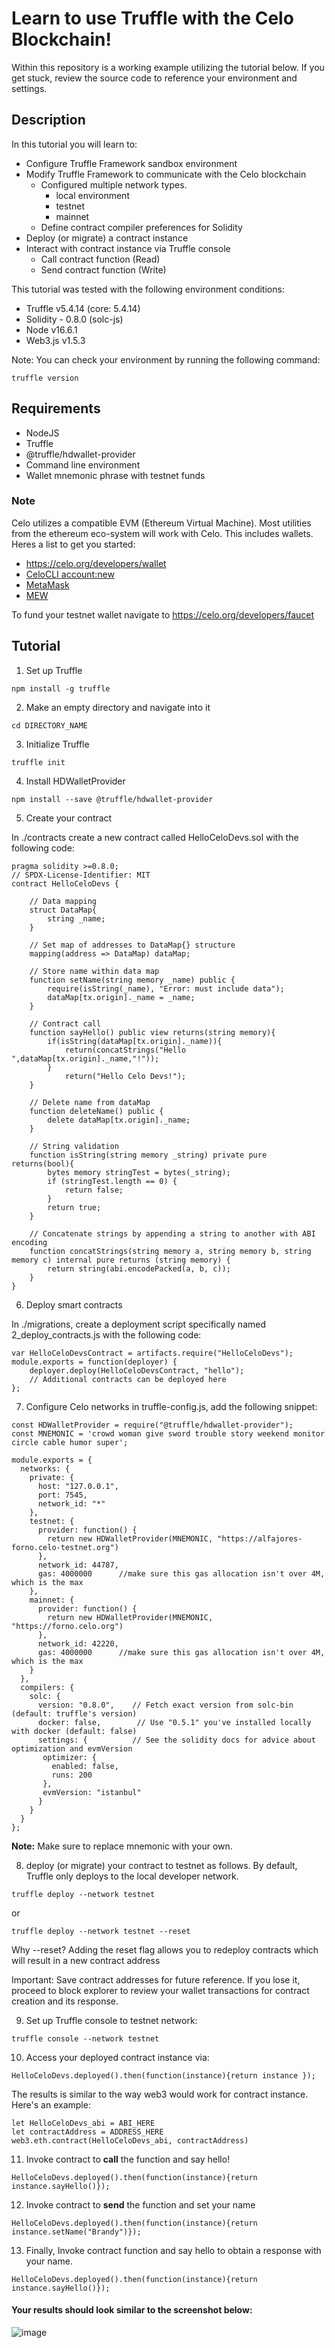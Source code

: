 
# Learn to use Truffle with the Celo Blockchain!

Within this repository is a working example utilizing the tutorial below. If you get stuck, review the source code to reference your environment and settings.

## Description
In this tutorial you will learn to:

- Configure Truffle Framework sandbox environment
- Modify Truffle Framework to communicate with the Celo blockchain
  - Configured multiple network types.
    - local environment
    - testnet
    - mainnet
  - Define contract compiler preferences for Solidity
- Deploy (or migrate) a contract instance
- Interact with contract instance via Truffle console
  - Call contract function (Read)
  - Send contract function (Write)

This tutorial was tested with the following environment conditions:

- Truffle v5.4.14 (core: 5.4.14)
- Solidity - 0.8.0 (solc-js)
- Node v16.6.1
- Web3.js v1.5.3

Note: You can check your environment by running the following command:

```
truffle version
```

## Requirements
- NodeJS
- Truffle
- @truffle/hdwallet-provider
- Command line environment
- Wallet mnemonic phrase with testnet funds

### Note
Celo utilizes a compatible EVM (Ethereum Virtual Machine). Most utilities from the ethereum eco-system will work with Celo. This includes wallets. Heres a list to get you started:

- https://celo.org/developers/wallet
- [CeloCLI account:new](https://docs.celo.org/command-line-interface/introduction)
- [MetaMask](https://metamask.io/)
- [MEW](https://www.myetherwallet.com/wallet/create/software?type=mnemonic)

To fund your testnet wallet navigate to https://celo.org/developers/faucet


## Tutorial


1. Set up Truffle

```
npm install -g truffle
```

2. Make an empty directory and navigate into it

```
cd DIRECTORY_NAME
```

3. Initialize Truffle

```
truffle init
```

4. Install HDWalletProvider

```
npm install --save @truffle/hdwallet-provider
```

5. Create your contract

In ./contracts create a new contract called HelloCeloDevs.sol with the following code:

```
pragma solidity >=0.8.0;
// SPDX-License-Identifier: MIT
contract HelloCeloDevs {

    // Data mapping
    struct DataMap{
        string _name;
    }

    // Set map of addresses to DataMap{} structure
    mapping(address => DataMap) dataMap;

    // Store name within data map
    function setName(string memory _name) public {
        require(isString(_name), "Error: must include data");
        dataMap[tx.origin]._name = _name;
    }

    // Contract call
    function sayHello() public view returns(string memory){
        if(isString(dataMap[tx.origin]._name)){
            return(concatStrings("Hello ",dataMap[tx.origin]._name,"!"));
        }
            return("Hello Celo Devs!");
    }

    // Delete name from dataMap
    function deleteName() public {
        delete dataMap[tx.origin]._name;
    }

    // String validation
    function isString(string memory _string) private pure returns(bool){
        bytes memory stringTest = bytes(_string);
        if (stringTest.length == 0) {
            return false;
        }
        return true;
    }

    // Concatenate strings by appending a string to another with ABI encoding
    function concatStrings(string memory a, string memory b, string memory c) internal pure returns (string memory) {
        return string(abi.encodePacked(a, b, c));
    }
}
```


6. Deploy smart contracts

In ./migrations, create a deployment script specifically named 2_deploy_contracts.js with the following code:

```
var HelloCeloDevsContract = artifacts.require("HelloCeloDevs");
module.exports = function(deployer) {
    deployer.deploy(HelloCeloDevsContract, "hello");
    // Additional contracts can be deployed here
};
```

7. Configure Celo networks in truffle-config.js, add the following snippet:

```
const HDWalletProvider = require("@truffle/hdwallet-provider");
const MNEMONIC = 'crowd woman give sword trouble story weekend monitor circle cable humor super';

module.exports = {
  networks: {
    private: {
      host: "127.0.0.1",
      port: 7545,
      network_id: "*"
    },
    testnet: {
      provider: function() {
        return new HDWalletProvider(MNEMONIC, "https://alfajores-forno.celo-testnet.org")
      },
      network_id: 44787,
      gas: 4000000      //make sure this gas allocation isn't over 4M, which is the max
    },
    mainnet: {
      provider: function() {
        return new HDWalletProvider(MNEMONIC, "https://forno.celo.org")
      },
      network_id: 42220,
      gas: 4000000      //make sure this gas allocation isn't over 4M, which is the max
    }
  },
  compilers: {
    solc: {
      version: "0.8.0",    // Fetch exact version from solc-bin (default: truffle's version)
      docker: false,        // Use "0.5.1" you've installed locally with docker (default: false)
      settings: {          // See the solidity docs for advice about optimization and evmVersion
       optimizer: {
         enabled: false,
         runs: 200
       },
       evmVersion: "istanbul"
      }
    }
  }
};
```

__Note:__ Make sure to replace mnemonic with your own.

8. deploy (or migrate) your contract to testnet as follows. By default, Truffle only deploys to the local developer network.

```
truffle deploy --network testnet
```
or
```
truffle deploy --network testnet --reset
```

Why --reset? Adding the reset flag allows you to redeploy contracts which will result in a new contract address

Important: Save contract addresses for future reference. If you lose it, proceed to block explorer to review your wallet transactions for contract creation and its response.

9. Set up Truffle console to testnet network:

```
truffle console --network testnet
```

10. Access your deployed contract instance via:

```
HelloCeloDevs.deployed().then(function(instance){return instance });
```

The results is similar to the way web3 would work for contract instance. Here's an example:

```
let HelloCeloDevs_abi = ABI_HERE
let contractAddress = ADDRESS_HERE
web3.eth.contract(HelloCeloDevs_abi, contractAddress)
```
11. Invoke contract to __call__ the function and say hello!

```
HelloCeloDevs.deployed().then(function(instance){return instance.sayHello()});
```

12. Invoke contract to __send__ the function and set your name

```
HelloCeloDevs.deployed().then(function(instance){return instance.setName("Brandy")});
```

13. Finally, Invoke contract function and say hello to obtain a response with your name.

```
HelloCeloDevs.deployed().then(function(instance){return instance.sayHello()});
```

#### Your results should look similar to the screenshot below:
![image](https://user-images.githubusercontent.com/2653576/137046171-1d9d9aab-d66e-43a9-95c8-3ebc6fd1d142.png)

